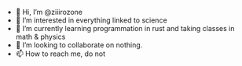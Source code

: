 - 👋 Hi, I’m @ziiirozone
- 👀 I’m interested in everything linked to science
- 🌱 I’m currently learning programmation in rust and taking classes in math & physics
- 💞️ I’m looking to collaborate on nothing.
- 📫 How to reach me, do not

<!---
ziiirozone/ziiirozone is a ✨ special ✨ repository because its `README.md` (this file) appears on your GitHub profile.
You can click the Preview link to take a look at your changes.
--->
